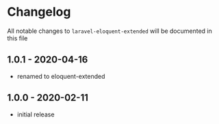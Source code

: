 # Changelog

All notable changes to `laravel-eloquent-extended` will be documented in this file

## 1.0.1 - 2020-04-16

- renamed to eloquent-extended

## 1.0.0 - 2020-02-11

- initial release

